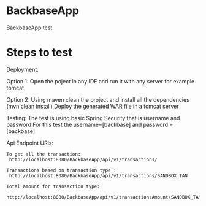 # BackbaseApp
BackbaseApp test

# Steps to test


Deployment:

Option 1:
	Open the poject in any IDE and run it with any server for example tomcat
	
Option 2:
	Using maven clean the project and install all the dependencies (mvn clean install)
	Deploy the generated WAR file in a tomcat server

Testing:
	The test is using basic Spring Security that is username and password
	For this test the username=[backbase]  and password = [backbase]
	
	
Api Endpoint URls:
	
	To get all the transaction:
	 http://localhost:8080/BackbaseApp/api/v1/transactions/
	
	Transactions based on transaction type :
	 http://localhost:8080/BackbaseApp/api/v1/transactions/SANDBOX_TAN
	
	Total amount for transaction type:
	 http://localhost:8080/BackbaseApp/api/v1/transactionsAmount/SANDBOX_TAN



